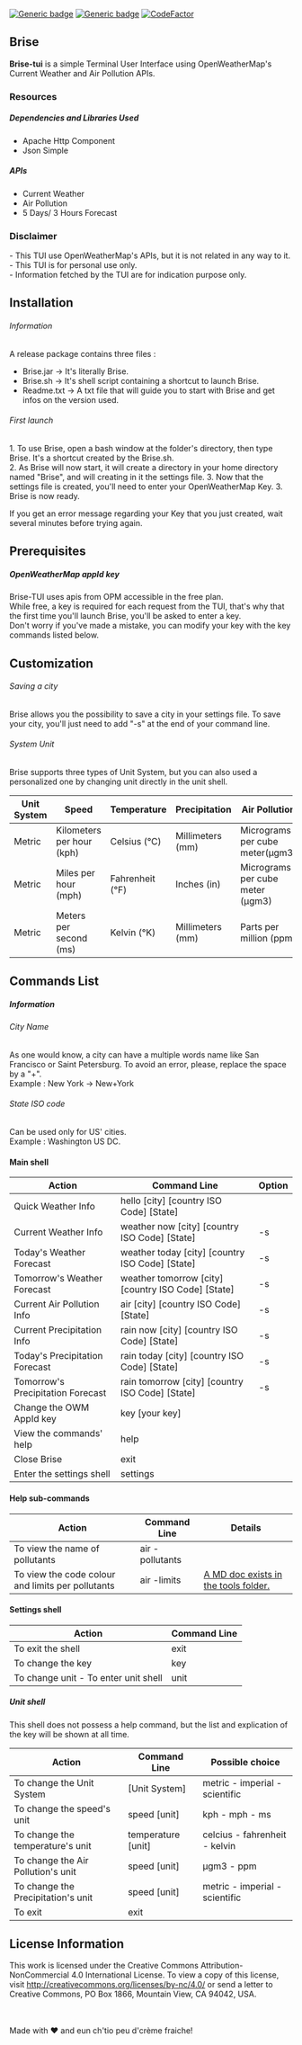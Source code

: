 [![Generic badge](https://img.shields.io/badge/License-CC%204.0%20BY%20--%20NC-green)](https://creativecommons.org/licenses/by-nc/4.0/)
[![Generic badge](https://img.shields.io/badge/Release-V1.1.0-blueviolet)](https://github.com/jxmau/Brise/releases/tag/V1.0.0)
[![CodeFactor](https://www.codefactor.io/repository/github/jxmau/brise/badge)](https://www.codefactor.io/repository/github/jxmau/brise)

<h2>Brise </h2>

<b>Brise-tui</b> is a simple Terminal User Interface using OpenWeatherMap's Current Weather and Air Pollution APIs.

<h3>Resources</h3>
<h5>Dependencies and Libraries Used</h5>

- Apache Http Component <br>
- Json Simple

<h5> APIs </h5>

- Current Weather <br>
- Air Pollution <br>
- 5 Days/ 3 Hours Forecast

<h3>Disclaimer</h3>
- This TUI use OpenWeatherMap's APIs, but it is not related in any way to it. <br>
- This TUI is for personal use only. <br>
- Information fetched by the TUI are for indication purpose only. <br>

<h2>Installation</h2>

<h6> Information </h6>
A release package contains three files : <br>

* Brise.jar -> It's literally Brise.
* Brise.sh -> It's shell script containing a shortcut to launch Brise.
* Readme.txt -> A txt file that will guide you to start with Brise and get infos on the version used.

<h6> First launch </h6>
1. To use Brise, open a bash window at the folder's directory, then type Brise. It's a shortcut created by the Brise.sh. <br>
2. As Brise will now start, it will create a directory in your home directory named "Brise", and will creating in it the settings file.
3. Now that the settings file is created, you'll need to enter your OpenWeatherMap Key. 
3. Brise is now ready.

If you get an error message regarding your Key that you just created, wait several minutes before trying again. <br>


<h2>Prerequisites</h2>

<h5> OpenWeatherMap appId key </h5>

Brise-TUI uses apis from OPM accessible in the free plan. <br>
While free, a key is required for each request from the TUI, that's why that the first time you'll launch Brise, you'll be asked to enter a key. <br>
Don't worry if you've made a mistake, you can modify your key with the key commands listed below.

<h2>Customization</h2>

<h6> Saving a city </h6>

Brise allows you the possibility to save a city in your settings file. To save your city, you'll just need to add "-s" at the end of your command line. <br>

<h6> System Unit </h6>

Brise supports three types of Unit System, but you can also used a personalized one by changing unit directly in the unit shell.

| Unit System | Speed | Temperature | Precipitation | Air Pollution |
| ----------- | ----- | ----------- | ------------- | ------------- |
| Metric | Kilometers per hour (kph) | Celsius (°C) | Millimeters (mm) | Micrograms per cube meter(μgm3) |
| Metric | Miles per hour (mph) | Fahrenheit (°F) | Inches (in) | Micrograms per cube meter (μgm3) |
| Metric | Meters per second (ms) | Kelvin (°K) | Millimeters (mm) | Parts per million (ppm) |


<h2>Commands List </h2>

<h5> Information </h5>

<h6> City Name </h6>
As one would know, a city can have a multiple words name like San Francisco or Saint Petersburg. To avoid an error, please, replace the space by a "+". <br>
Example : New York -> New+York

<h6> State ISO code </h6>
Can be used only for US' cities. <br>
Example : Washington US DC.

<h4> Main shell </h4>

| Action               | Command Line                                  | Option | 
|----------------------|-----------------------------------------------|--------|
| Quick Weather Info   | hello [city] [country ISO Code] [State]       |        |
| Current Weather Info | weather now [city] [country ISO Code] [State] | -s     | 
| Today's Weather Forecast | weather today [city] [country ISO Code] [State] | -s     | 
| Tomorrow's Weather Forecast| weather tomorrow [city] [country ISO Code] [State] | -s     |
| Current Air Pollution Info | air [city] [country ISO Code] [State] | -s     | 
| Current Precipitation Info | rain now [city] [country ISO Code] [State] | -s     | 
| Today's Precipitation Forecast | rain today [city] [country ISO Code] [State] | -s     | 
| Tomorrow's Precipitation Forecast| rain tomorrow [city] [country ISO Code] [State] | -s     |
| Change the OWM AppId key | key [your key] | |
| View the commands' help | help | |
| Close Brise | exit | |
| Enter the settings shell | settings | |

<h4> Help sub-commands </h4>

| Action | Command Line | Details |
| ------ | ------------ | ------- |
| To view the name of pollutants | air -pollutants | |
| To view the code colour and limits per pollutants | air -limits | <a href="https://www.github.com/jxmau/Brise/tree/main/src/tech/weather/tools/LIMITS.MD"> A MD doc exists in the tools folder. </a>|


<h4> Settings shell </h4>

| Action | Command Line |
| ------ | ------------ |
| To exit the shell| exit |
| To change the key | key |
| To change unit - To enter unit shell| unit |

<h5> Unit shell </h5>
This shell does not possess a help command, but the list and explication of the key will be shown at all time.
<br>

| Action | Command Line | Possible choice |
| ------ | ------------ | --------------- |
| To change the Unit System| [Unit System] | metric - imperial - scientific
| To change the speed's unit | speed [unit] | kph - mph - ms
| To change the temperature's unit | temperature [unit] | celcius - fahrenheit - kelvin
| To change the Air Pollution's unit | speed [unit] | μgm3 - ppm
| To change the Precipitation's unit | speed [unit] | metric - imperial - scientific
| To exit | exit |




<h2> License Information </h2>

This work is licensed under the Creative Commons Attribution-NonCommercial 4.0 International License. To view a copy of this license, visit http://creativecommons.org/licenses/by-nc/4.0/ or send a letter to Creative Commons, PO Box 1866, Mountain View, CA 94042, USA.


<br> <br>Made with ❤ and eun ch'tio peu d'crème fraiche!

